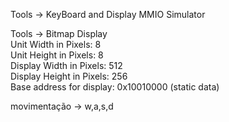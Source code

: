 Tools -> KeyBoard and Display MMIO Simulator

Tools -> Bitmap Display						
		Unit Width in Pixels:  8				
		Unit Height in Pixels: 8				
		Display Width in Pixels:  512				
    Display Height in Pixels: 256				
		Base address for display: 0x10010000 (static data)
    
movimentação -> w,a,s,d
